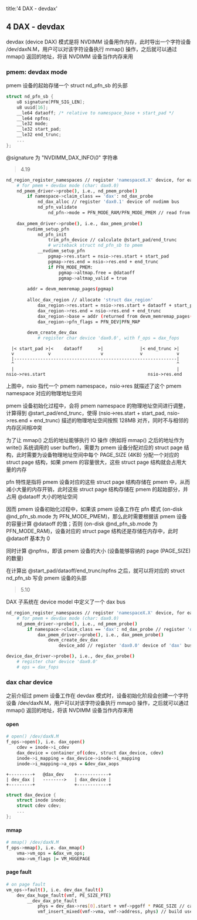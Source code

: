 title:'4 DAX - devdax'
## 4 DAX - devdax

devdax (device DAX) 模式是将 NVDIMM 设备用作内存，此时导出一个字符设备 /dev/daxN.M，用户可以对该字符设备执行 mmap() 操作，之后就可以通过 mmap() 返回的地址，将该 NVDIMM 设备当作内存来用


### pmem: devdax mode

pmem 设备的起始存储一个 struct nd_pfn_sb 的头部

```c
struct nd_pfn_sb {
	u8 signature[PFN_SIG_LEN];
	u8 uuid[16];
	__le64 dataoff; /* relative to namespace_base + start_pad */
	__le64 npfns;
	__le32 mode;
	__le32 start_pad;
	__le32 end_trunc;
	...
};
```

@signature 为 "NVDIMM_DAX_INFO\0" 字符串



> 4.19

```sh
nd_region_register_namespaces // register 'namespaceX.X' device, for each namespace in this region
    # for pmem + devdax mode (char: dax0.0)
    nd_pmem_driver->probe(), i.e., nd_pmem_probe() 
        if namespace->claim_class == 'dax': nd_dax_probe
            nd_dax_alloc // register 'dax0.1' device of nvdimm bus
            nd_pfn_validate
                nd_pfn->mode = PFN_MODE_RAM/PFN_MODE_PMEM // read from on-disk @nd_pfn_sb.mode
            
    dax_pmem_driver->probe(), i.e., dax_pmem_probe()
        nvdimm_setup_pfn
            nd_pfn_init
                trim_pfn_device // calculate @start_pad/end_trunc
                # writeback struct nd_pfn_sb to pmem
            __nvdimm_setup_pfn
                pgmap->res.start = nsio->res.start + start_pad
                pgmap->res.end = nsio->res.end + end_trunc
                if PFN_MODE_PMEM:
                    pgmap->altmap.free = @dataoff
                    pgmap->altmap_valid = true
                    
        addr = devm_memremap_pages(pgmap)
        
        alloc_dax_region // allocate 'struct dax_region'
            dax_region->res.start = nsio->res.start + dataoff + start_pad
            dax_region->res.end = nsio->res.end + end_trunc
            dax_region->base = addr (returned from devm_memremap_pages())
            dax_region->pfn_flags = PFN_DEV|PFN_MAP
        
        devm_create_dev_dax
            # register char device 'dax0.0', with f_ops = dax_fops
```

```
  |< start_pad >|<    dataoff      >|              |< end_trunc >|
  v             v                   v              v             v
  |--------------------------------------------------------------|
  ^                                                              ^
  |                                                              |
nsio->res.start                                       nsio->res.end
```

上图中，nsio 指代一个 pmem namespace，nsio->res 就描述了这个 pmem namespace 对应的物理地址空间

pmem 设备初始化过程中，会将 pmem namespace 的物理地址空间进行调整，计算得到 @start_pad/end_trunc，使得 (nsio->res.start + start_pad, nsio->res.end + end_trunc) 描述的物理地址空间按照 128MB 对齐，同时不与相邻的内存区间相冲突


为了让 mmap() 之后的地址能够执行 IO 操作 (例如将 mmap() 之后的地址作为 write() 系统调用的 user buffer)，需要为 pmem 设备分配对应的 struct page 结构，此时需要为设备物理地址空间中每个 PAGE_SIZE (4KB) 分配一个对应的 struct page 结构，如果 pmem 的容量很大，这些 struct page 结构就会占用大量的内存

pfn 特性是指将 pmem 设备对应的这些 struct page 结构存储在 pmem 中，从而减小大量的内存开销，此时这些 struct page 结构存储在 pmem 的起始部分，并占用 @dataoff 大小的地址空间

因而 pmem 设备初始化过程中，如果该 pmem 设备工作在 pfn 模式 (on-disk @nd_pfn_sb.mode 为 PFN_MODE_PMEM)，那么此时需要根据该 pmem 设备的容量计算 @dataoff 的值；否则 (on-disk @nd_pfn_sb.mode 为 PFN_MODE_RAM)，设备对应的 struct page 结构还是存储在内存中，此时 @dataoff 基本为 0

同时计算 @npfns，即该 pmem 设备的大小 (设备能够容纳的 page (PAGE_SIZE) 的数量)

在计算出 @start_pad/dataoff/end_trunc/npfns 之后，就可以将对应的 struct nd_pfn_sb 写会 pmem 设备的头部

> 5.10

DAX 子系统在 device model 中定义了一个 dax bus

```sh
nd_region_register_namespaces // register 'namespaceX.X' device, for each namespace in this region
    # for pmem + devdax mode (char: dax0.0)
    nd_pmem_driver->probe(), i.e., nd_pmem_probe() 
        if namespace->claim_class == 'dax': nd_dax_probe // register 'dax0.1' device of nvdimm bus
            dax_pmem_driver->probe(), i.e., dax_pmem_probe()
                devm_create_dev_dax
                    device_add // register 'dax0.0' device of 'dax' bus

device_dax_driver->probe(), i.e., dev_dax_probe()
    # register char device 'dax0.0'
    # ops = dax_fops
```


### dax char device

之前介绍过 pmem 设备工作在 devdax 模式时，设备初始化阶段会创建一个字符设备 /dev/daxN.M，用户可以对该字符设备执行 mmap() 操作，之后就可以通过 mmap() 返回的地址，将该 NVDIMM 设备当作内存来用

#### open

```sh
# open() /dev/daxN.M
f_ops->open(), i.e. dax_open()
    cdev = inode->i_cdev
    dax_device = container_of(cdev, struct dax_device, cdev)
    inode->i_mapping = dax_device->inode->i_mapping
    inode->i_mapping->a_ops = &dev_dax_aops
```

```
+---------+   @dax_dev    +------------+
| dev_dax |   -------->   | dax_device |
+---------+               +------------+
```

```c
struct dax_device {
	struct inode inode;
	struct cdev cdev;
	...
};
```


#### mmap

```sh
# mmap() /dev/daxN.M
f_ops->mmap(), i.e. dax_mmap()
    vma->vm_ops = &dax_vm_ops;
    vma->vm_flags |= VM_HUGEPAGE
```

#### page fault

```sh
# on page fault
vm_ops->fault(), i.e. dev_dax_fault()
    dev_dax_huge_fault(vmf, PE_SIZE_PTE)
        __dev_dax_pte_fault
            phys = dev_dax->res[0].start + vmf->pgoff * PAGE_SIZE // calculate physical address
            vmf_insert_mixed(vmf->vma, vmf->address, phys) // build user process's page table
```
